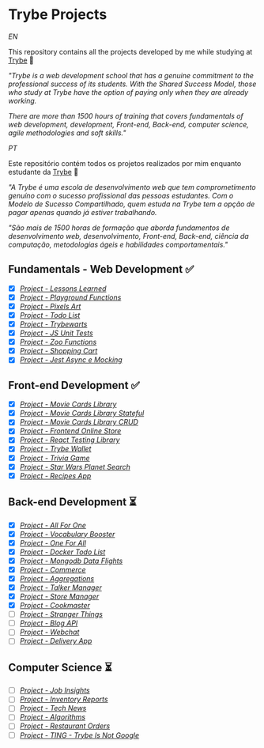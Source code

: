 # Trybe Projects
*EN*

This repository contains all the projects developed by me while studying at [Trybe](https://www.betrybe.com/) :rocket:

_"Trybe is a web development school that has a genuine commitment to the professional success of its students. With the Shared Success Model, those who study at Trybe have the option of paying only when they are already working._

_There are more than 1500 hours of training that covers fundamentals of web development, development, Front-end, Back-end, computer science, agile methodologies and soft skills."_

*PT*

Este repositório contém todos os projetos realizados por mim enquanto estudante da [Trybe](https://www.betrybe.com/) :rocket:

_"A Trybe é uma escola de desenvolvimento web que tem comprometimento genuíno com o sucesso profissional das pessoas estudantes. Com o Modelo de Sucesso
Compartilhado, quem estuda na Trybe tem a opção de pagar apenas quando já estiver trabalhando._

_"São mais de 1500 horas de formação que aborda fundamentos de desenvolvimento web, desenvolvimento, Front-end, Back-end, ciência da computação, metodologias ágeis e habilidades comportamentais."_

## Fundamentals - Web Development :white_check_mark:

- [x] _[Project - Lessons Learned](Fundamentals/sd-013-b-project-lessons-learned)_
- [x] _[Project - Playground Functions](Fundamentals/sd-013-b-project-playground-functions)_
- [x] _[Project - Pixels Art](Fundamentals/sd-013-b-project-pixels-art)_
- [x] _[Project - Todo List](Fundamentals/sd-013-b-project-todo-list)_
- [x] _[Project - Trybewarts](Fundamentals/sd-013-b-project-trybewarts)_
- [x] _[Project - JS Unit Tests](Fundamentals/sd-013-b-project-jest)_
- [x] _[Project - Zoo Functions](Fundamentals/sd-013-b-project-zoo-functions)_
- [x] _[Project - Shopping Cart](Fundamentals/sd-013-b-project-shopping-cart)_
- [x] _[Project - Jest Async e Mocking](Fundamentals/sd-013-b-project-jest)_

## Front-end Development :white_check_mark:

- [x] _[Project - Movie Cards Library](Front-End/sd-013-b-project-movie-cards-library)_
- [x] _[Project - Movie Cards Library Stateful](Front-End/sd-013-b-project-movie-cards-library-stateful)_
- [x] _[Project - Movie Cards Library CRUD](Front-End/sd-013-b-project-movie-card-library-crud)_
- [x] _[Project - Frontend Online Store](Front-End/sd-013-b-project-frontend-online-store)_
- [x] _[Project - React Testing Library](Front-End/sd-013-b-project-react-testing-library)_
- [x] _[Project - Trybe Wallet](Front-End/sd-013-b-project-trybewallet)_
- [x] _[Project - Trivia Game](Front-End/sd-013-b-project-trivia-react-redux)_
- [x] _[Project - Star Wars Planet Search](Front-End/sd-013-b-project-starwars-planets-search)_
- [x] _[Project - Recipes App](Front-End/sd-013-b-project-recipes-app)_

## Back-end Development :hourglass_flowing_sand:

- [x] _[Project - All For One](Back-End/sd-013-b-mysql-all-for-one)_
- [x] _[Project - Vocabulary Booster](Back-End/sd-013-b-mysql-vocabulary-booster)_
- [x] _[Project - One For All](Back-End/sd-013-b-mysql-one-for-all)_
- [x] _[Project - Docker Todo List](Back-End/sd-013-b-project-docker-todo-list)_
- [x] _[Project - Mongodb Data Flights](Back-End/sd-013-b-mongodb-dataflights)_
- [x] _[Project - Commerce](Back-End/sd-013-b-mongodb-commerce)_
- [x] _[Project - Aggregations](Back-End/sd-013-c-mongodb-aggregations)_
- [x] _[Project - Talker Manager](Back-End/sd-013-c-project-talker-manager)_
- [x] _[Project - Store Manager](Back-End/sd-013-c-store-manager)_
- [x] _[Project - Cookmaster](Back-End/sd-013-c-cookmaster)_
- [ ] _[Project - Stranger Things]()_
- [ ] _[Project - Blog API]()_
- [ ] _[Project - Webchat]()_
- [ ] _[Project - Delivery App]()_

## Computer Science :hourglass_flowing_sand:

- [ ] _[Project - Job Insights]()_
- [ ] _[Project - Inventory Reports]()_
- [ ] _[Project - Tech News]()_
- [ ] _[Project - Algorithms]()_
- [ ] _[Project - Restaurant Orders]()_
- [ ] _[Project - TING - Trybe Is Not Google]()_
